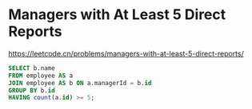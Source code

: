 # Managers with At Least 5 Direct Reports

https://leetcode.cn/problems/managers-with-at-least-5-direct-reports/

```sql
SELECT b.name
FROM employee AS a
JOIN employee AS b ON a.managerId = b.id
GROUP BY b.id
HAVING count(a.id) >= 5;
```
